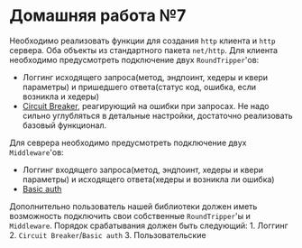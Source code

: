 # Домашняя работа №7

Необходимо реализовать функции для создания `http` клиента и `http` сервера. Оба объекты из стандартного пакета `net/http`.
Для клиента необходимо предусмотреть подключение двух `RoundTripper`'ов:

- Логгинг исходящего запроса(метод, эндпоинт, хедеры и квери параметры) и пришедшего ответа(статус код, ошибка, если возникла и хедеры)
- [Circuit Breaker](https://en.wikipedia.org/wiki/Circuit_breaker_design_pattern), реагирующий на ошибки при запросах. Не надо сильно углубляться в детальные настройки, достаточно реализовать базовый функционал.

Для севрера необходимо предусмотреть подключение двух `Middleware`'ов:

- Логгинг входящего запроса(метод, эндпоинт, хедеры и квери параметры) и исходящего ответа(хедеры и возникла ли ошибка)
- [Basic auth](https://en.wikipedia.org/wiki/Basic_access_authentication)

Дополнительно пользователь нашей библиотеки должен иметь возможность подключить свои собственные `RoundTripper`'ы и `Middleware`. Порядок срабатывания должен быть следующий: 1. Логгинг 2. `Circuit Breaker`/`Basic auth` 3. Пользовательские